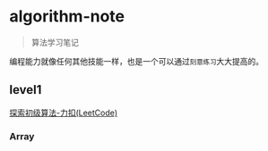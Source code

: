 # algorithm-note

> 算法学习笔记

编程能力就像任何其他技能一样，也是一个可以通过`刻意练习`大大提高的。

## level1

[探索初级算法-力扣(LeetCode)](https://leetcode-cn.com/explore/featured/card/top-interview-questions-easy/)

### Array

